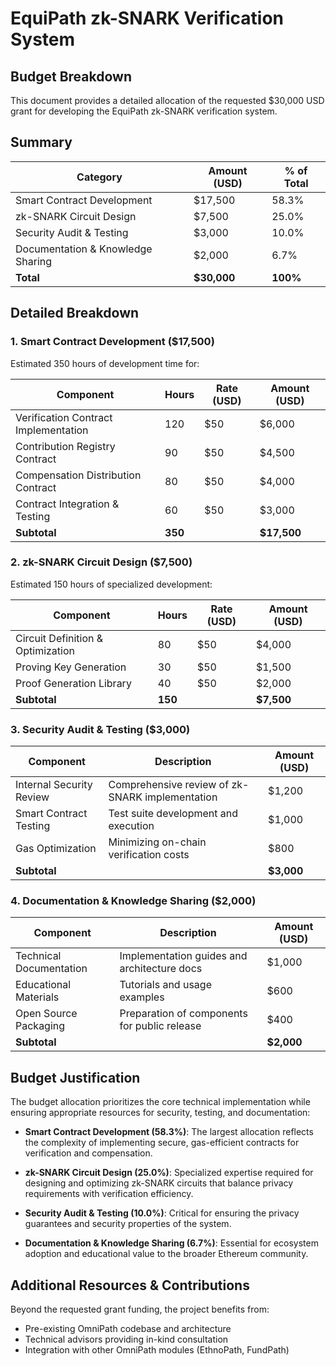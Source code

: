 # EquiPath zk-SNARK Verification System
## Budget Breakdown

This document provides a detailed allocation of the requested $30,000 USD grant for developing the EquiPath zk-SNARK verification system.

## Summary

| Category | Amount (USD) | % of Total |
|----------|--------------|------------|
| Smart Contract Development | $17,500 | 58.3% |
| zk-SNARK Circuit Design | $7,500 | 25.0% |
| Security Audit & Testing | $3,000 | 10.0% |
| Documentation & Knowledge Sharing | $2,000 | 6.7% |
| **Total** | **$30,000** | **100%** |

## Detailed Breakdown

### 1. Smart Contract Development ($17,500)
Estimated 350 hours of development time for:

| Component | Hours | Rate (USD) | Amount (USD) |
|-----------|-------|------------|--------------|
| Verification Contract Implementation | 120 | $50 | $6,000 |
| Contribution Registry Contract | 90 | $50 | $4,500 |
| Compensation Distribution Contract | 80 | $50 | $4,000 |
| Contract Integration & Testing | 60 | $50 | $3,000 |
| **Subtotal** | **350** | | **$17,500** |

### 2. zk-SNARK Circuit Design ($7,500)
Estimated 150 hours of specialized development:

| Component | Hours | Rate (USD) | Amount (USD) |
|-----------|-------|------------|--------------|
| Circuit Definition & Optimization | 80 | $50 | $4,000 |
| Proving Key Generation | 30 | $50 | $1,500 |
| Proof Generation Library | 40 | $50 | $2,000 |
| **Subtotal** | **150** | | **$7,500** |

### 3. Security Audit & Testing ($3,000)

| Component | Description | Amount (USD) |
|-----------|-------------|--------------|
| Internal Security Review | Comprehensive review of zk-SNARK implementation | $1,200 |
| Smart Contract Testing | Test suite development and execution | $1,000 |
| Gas Optimization | Minimizing on-chain verification costs | $800 |
| **Subtotal** | | **$3,000** |

### 4. Documentation & Knowledge Sharing ($2,000)

| Component | Description | Amount (USD) |
|-----------|-------------|--------------|
| Technical Documentation | Implementation guides and architecture docs | $1,000 |
| Educational Materials | Tutorials and usage examples | $600 |
| Open Source Packaging | Preparation of components for public release | $400 |
| **Subtotal** | | **$2,000** |

## Budget Justification

The budget allocation prioritizes the core technical implementation while ensuring appropriate resources for security, testing, and documentation:

- **Smart Contract Development (58.3%)**: The largest allocation reflects the complexity of implementing secure, gas-efficient contracts for verification and compensation.

- **zk-SNARK Circuit Design (25.0%)**: Specialized expertise required for designing and optimizing zk-SNARK circuits that balance privacy requirements with verification efficiency.

- **Security Audit & Testing (10.0%)**: Critical for ensuring the privacy guarantees and security properties of the system.

- **Documentation & Knowledge Sharing (6.7%)**: Essential for ecosystem adoption and educational value to the broader Ethereum community.

## Additional Resources & Contributions

Beyond the requested grant funding, the project benefits from:

- Pre-existing OmniPath codebase and architecture
- Technical advisors providing in-kind consultation
- Integration with other OmniPath modules (EthnoPath, FundPath)

